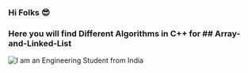 ### Hi Folks 😎
### Here you will find Different Algorithms in C++ for  ## Array-and-Linked-List

![I am an Engineering Student from India](https://img-9gag-fun.9cache.com/photo/ayeOWob_700bwp.webp)
